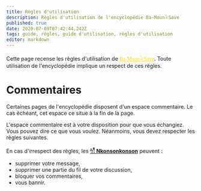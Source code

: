 ```yaml
---
title: Règles d'utilisation
description: Règles d'utilisation de l'encyclopédie Ba-Moun𓅝Save
published: true
date: 2020-07-09T07:42:44.242Z
tags: guide, règles, guide d'utilisation, règles d'utilisation
editor: markdown
---
```


Cette page recense les règles d'utilisation de <a href="https://save.ba-moun.com" style="font-family:'Yatra One', PT-Serif, serif;color: gold" >Ba-Moun𓅝Save</a>. Toute utilisation de l'encyclopédie implique un respect de ces règles.

# Commentaires

Certaines pages de l'encyclopédie disposent d'un espace commentaire. Le cas échéant, cet espace ce situe à la fin de la page.

L'espace commentaire est à votre disposition pour que vous échangiez. Vous pouvez dire ce que vous voulez. Néanmoins, vous devez respecter les règles suivantes.

En cas d'irrespect des règles, les [**𓀰 Nkonsonkonson**](/fr/faq#les-clans) peuvent :

- supprimer votre message,
- supprimer une partie du fil de votre discussion,
- bloquer vos commentaires,
- vous bannir.